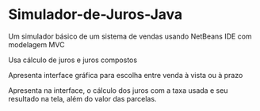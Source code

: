 # Simulador-de-Juros-Java 
Um simulador básico de um sistema de vendas usando NetBeans IDE com modelagem MVC 

Usa cálculo de juros e juros compostos 

Apresenta interface gráfica para escolha entre venda à vista ou à prazo

Apresenta na interface, o cálculo dos juros com a taxa usada e seu resultado na tela, além do valor das parcelas.

